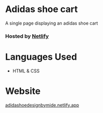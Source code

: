 # Adidas shoe cart
A single page displaying an adidas shoe cart

### Hosted by [Netlify](app.netlify.com)

# Languages Used
- HTML & CSS

# Website
[adidashoedesignbymide.netlify.app](https://adidashoedesignbymide.netlify.app/)
